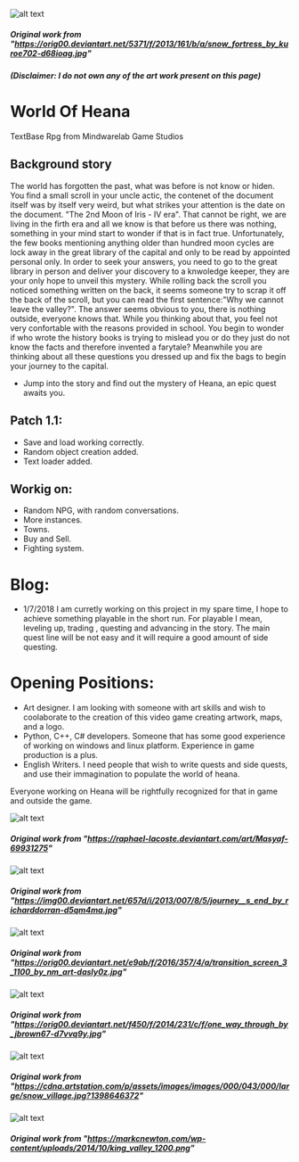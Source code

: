 ![alt text](https://orig00.deviantart.net/5371/f/2013/161/b/a/snow_fortress_by_kuroe702-d68ioag.jpg)
##### Original work from "https://orig00.deviantart.net/5371/f/2013/161/b/a/snow_fortress_by_kuroe702-d68ioag.jpg"

##### (Disclaimer: I do not own any of the art work present on this page)

# World Of Heana
TextBase Rpg from Mindwarelab Game Studios

## Background story
The world has forgotten the past, what was before is not know or hiden. You find a small scroll in your uncle actic, the contenet of the document itself was by itself very weird, but what strikes your attention is the date on the document. "The 2nd Moon of Iris - IV era". 
That cannot be right, we are living in the firth era and all we know is that before us there was nothing, something in your mind start to wonder if that is in fact true. Unfortunately, the few books mentioning anything older than hundred moon cycles are lock away in the great library of the capital and only to be read by appointed personal only. In order to seek your answers, you need to go to the great library in person and deliver your discovery to a knwoledge keeper, they are your only hope to unveil this mystery. While rolling back the scroll you noticed something written on the back, it seems someone try to scrap it off the back of the scroll, but you can read the first sentence:"Why we cannot leave the valley?". The answer seems obvious to you, there is nothing outside, everyone knows that. While you thinking about that, you feel not very confortable with the reasons provided in school. You begin to wonder if who wrote the history books is trying to mislead you or do they just do not know the facts and therefore invented a farytale? Meanwhile you are thinking about all these questions you dressed up and fix the bags to begin your journey to the capital. 
* Jump into the story and find out the mystery of Heana, an epic quest awaits you. 
## Patch 1.1:
* Save and load working correctly.
* Random object creation added.
* Text loader added.

## Workig on:
* Random NPG, with random conversations.
* More instances.
* Towns.
* Buy and Sell.
* Fighting system.

# Blog:
* 1/7/2018
I am curretly working on this project in my spare time, I hope to achieve something playable in the short run. For playable I mean, leveling up, trading , questing and advancing in the story. The main quest line will be not easy and it will require a good amount of side questing. 


# Opening Positions:
* Art designer. 
I am looking with someone with art skills and wish to coolaborate to the creation of this video game creating artwork, maps, and a logo.
* Python, C++, C# developers.
Someone that has some good experience of working on windows and linux platform. Experience in game production is a plus.
* English Writers.
I need people that wish to write quests and side quests, and use their immagination to populate the world of heana. 

Everyone working on Heana will be rightfully recognized for that in game and outside the game. 

![alt text](https://img00.deviantart.net/07b5/i/2008/006/3/3/masyaf_by_raphael_lacoste.jpg)
##### Original work from "https://raphael-lacoste.deviantart.com/art/Masyaf-69931275"
![alt text](https://img00.deviantart.net/657d/i/2013/007/8/5/journey__s_end_by_richarddorran-d5qm4ma.jpg)
##### Original work from "https://img00.deviantart.net/657d/i/2013/007/8/5/journey__s_end_by_richarddorran-d5qm4ma.jpg"
![alt text](https://orig00.deviantart.net/e9ab/f/2016/357/4/a/transition_screen_3_1100_by_nm_art-dasly0z.jpg)
##### Original work from "https://orig00.deviantart.net/e9ab/f/2016/357/4/a/transition_screen_3_1100_by_nm_art-dasly0z.jpg"
![alt text](https://orig00.deviantart.net/f450/f/2014/231/c/f/one_way_through_by_jbrown67-d7vvq9y.jpg)
##### Original work from "https://orig00.deviantart.net/f450/f/2014/231/c/f/one_way_through_by_jbrown67-d7vvq9y.jpg"
![alt text](https://cdna.artstation.com/p/assets/images/images/000/043/000/large/snow_village.jpg)
##### Original work from "https://cdna.artstation.com/p/assets/images/images/000/043/000/large/snow_village.jpg?1398646372"
![alt text](https://markcnewton.com/wp-content/uploads/2014/10/king_valley_1200.png)
##### Original work from "https://markcnewton.com/wp-content/uploads/2014/10/king_valley_1200.png"
